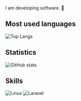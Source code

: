 I am developing software. 👋

<!--
**JuanSebastianMedina/JuanSebastianMedina** is a ✨ _special_ ✨ repository because its `README.md` (this file) appears on your GitHub profile.

Here are some ideas to get you started:
## Hi there 👋
- 🔭 I’m currently working on ...
- 🌱 I’m currently learning ...
- 👯 I’m looking to collaborate on ...
- 🤔 I’m looking for help with ...
- 💬 Ask me about ...
- 📫 How to reach me: ...
- 😄 Pronouns: ...
- ⚡ Fun fact: ...
Tengo que aprender Git Hub y esto está en inglés.
-->

## Most used languages
![Top Langs](https://github-readme-stats.vercel.app/api/top-langs/?username=JuanSebastianMedina&layout=compact&langs_count=6)

## Statistics
![GitHub stats](https://github-readme-stats.vercel.app/api?username=JuanSebastianMedina&show_icons=true&theme=dracula)


## Skills
![Linux](https://img.shields.io/badge/Linux-Kali-informational?logo=linux)
![Laravel](https://img.shields.io/badge/Laravel-11-red?logo=laravel)
